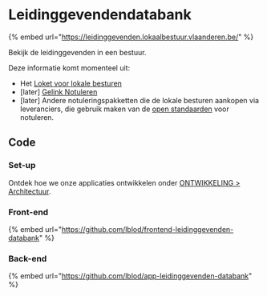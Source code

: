 # Leidinggevendendatabank

{% embed url="https://leidinggevenden.lokaalbestuur.vlaanderen.be/" %}

Bekijk de leidinggevenden in een bestuur.

Deze informatie komt momenteel uit:

* Het [Loket voor lokale besturen](../loket-voor-lokale-besturen/)
* \[later\] [Gelink Notuleren](../gelinkt-notuleren/)
* \[later\] Andere notuleringspakketten die de lokale besturen aankopen via leveranciers, die gebruik maken van de [open standaarden](https://lokaalbestuur.vlaanderen.be/lokale-besluiten-als-gelinkte-open-data/open-standaarden-en-technische-specificaties) voor notuleren.

## Code

### Set-up

Ontdek hoe we onze applicaties ontwikkelen onder [ONTWIKKELING &gt; Architectuur](../../ontwikkeling/architectuur/).

### Front-end

{% embed url="https://github.com/lblod/frontend-leidinggevenden-databank" %}

### Back-end

{% embed url="https://github.com/lblod/app-leidinggevenden-databank" %}



